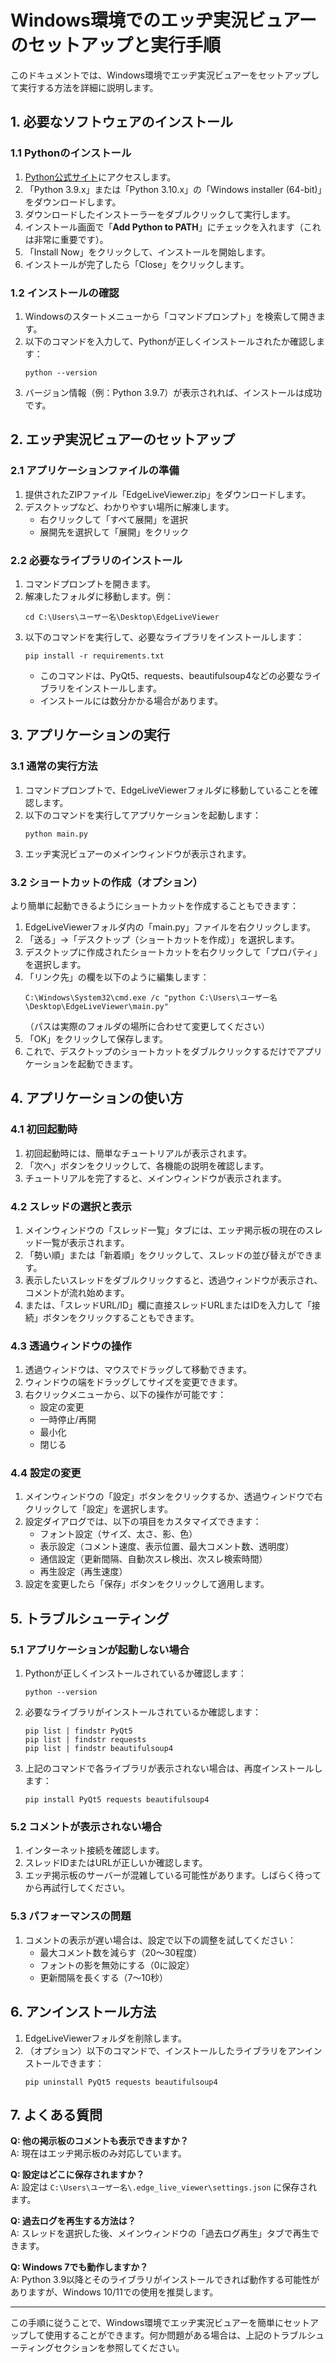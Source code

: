 # Windows環境でのエッヂ実況ビュアーのセットアップと実行手順

このドキュメントでは、Windows環境でエッヂ実況ビュアーをセットアップして実行する方法を詳細に説明します。

## 1. 必要なソフトウェアのインストール

### 1.1 Pythonのインストール

1. [Python公式サイト](https://www.python.org/downloads/windows/)にアクセスします。
2. 「Python 3.9.x」または「Python 3.10.x」の「Windows installer (64-bit)」をダウンロードします。
3. ダウンロードしたインストーラーをダブルクリックして実行します。
4. インストール画面で「**Add Python to PATH**」にチェックを入れます（これは非常に重要です）。
5. 「Install Now」をクリックして、インストールを開始します。
6. インストールが完了したら「Close」をクリックします。

### 1.2 インストールの確認

1. Windowsのスタートメニューから「コマンドプロンプト」を検索して開きます。
2. 以下のコマンドを入力して、Pythonが正しくインストールされたか確認します：
   ```
   python --version
   ```
3. バージョン情報（例：Python 3.9.7）が表示されれば、インストールは成功です。

## 2. エッヂ実況ビュアーのセットアップ

### 2.1 アプリケーションファイルの準備

1. 提供されたZIPファイル「EdgeLiveViewer.zip」をダウンロードします。
2. デスクトップなど、わかりやすい場所に解凍します。
   - 右クリックして「すべて展開」を選択
   - 展開先を選択して「展開」をクリック

### 2.2 必要なライブラリのインストール

1. コマンドプロンプトを開きます。
2. 解凍したフォルダに移動します。例：
   ```
   cd C:\Users\ユーザー名\Desktop\EdgeLiveViewer
   ```
3. 以下のコマンドを実行して、必要なライブラリをインストールします：
   ```
   pip install -r requirements.txt
   ```
   - このコマンドは、PyQt5、requests、beautifulsoup4などの必要なライブラリをインストールします。
   - インストールには数分かかる場合があります。

## 3. アプリケーションの実行

### 3.1 通常の実行方法

1. コマンドプロンプトで、EdgeLiveViewerフォルダに移動していることを確認します。
2. 以下のコマンドを実行してアプリケーションを起動します：
   ```
   python main.py
   ```
3. エッヂ実況ビュアーのメインウィンドウが表示されます。

### 3.2 ショートカットの作成（オプション）

より簡単に起動できるようにショートカットを作成することもできます：

1. EdgeLiveViewerフォルダ内の「main.py」ファイルを右クリックします。
2. 「送る」→「デスクトップ（ショートカットを作成）」を選択します。
3. デスクトップに作成されたショートカットを右クリックして「プロパティ」を選択します。
4. 「リンク先」の欄を以下のように編集します：
   ```
   C:\Windows\System32\cmd.exe /c "python C:\Users\ユーザー名\Desktop\EdgeLiveViewer\main.py"
   ```
   （パスは実際のフォルダの場所に合わせて変更してください）
5. 「OK」をクリックして保存します。
6. これで、デスクトップのショートカットをダブルクリックするだけでアプリケーションを起動できます。

## 4. アプリケーションの使い方

### 4.1 初回起動時

1. 初回起動時には、簡単なチュートリアルが表示されます。
2. 「次へ」ボタンをクリックして、各機能の説明を確認します。
3. チュートリアルを完了すると、メインウィンドウが表示されます。

### 4.2 スレッドの選択と表示

1. メインウィンドウの「スレッド一覧」タブには、エッヂ掲示板の現在のスレッド一覧が表示されます。
2. 「勢い順」または「新着順」をクリックして、スレッドの並び替えができます。
3. 表示したいスレッドをダブルクリックすると、透過ウィンドウが表示され、コメントが流れ始めます。
4. または、「スレッドURL/ID」欄に直接スレッドURLまたはIDを入力して「接続」ボタンをクリックすることもできます。

### 4.3 透過ウィンドウの操作

1. 透過ウィンドウは、マウスでドラッグして移動できます。
2. ウィンドウの端をドラッグしてサイズを変更できます。
3. 右クリックメニューから、以下の操作が可能です：
   - 設定の変更
   - 一時停止/再開
   - 最小化
   - 閉じる

### 4.4 設定の変更

1. メインウィンドウの「設定」ボタンをクリックするか、透過ウィンドウで右クリックして「設定」を選択します。
2. 設定ダイアログでは、以下の項目をカスタマイズできます：
   - フォント設定（サイズ、太さ、影、色）
   - 表示設定（コメント速度、表示位置、最大コメント数、透明度）
   - 通信設定（更新間隔、自動次スレ検出、次スレ検索時間）
   - 再生設定（再生速度）
3. 設定を変更したら「保存」ボタンをクリックして適用します。

## 5. トラブルシューティング

### 5.1 アプリケーションが起動しない場合

1. Pythonが正しくインストールされているか確認します：
   ```
   python --version
   ```
2. 必要なライブラリがインストールされているか確認します：
   ```
   pip list | findstr PyQt5
   pip list | findstr requests
   pip list | findstr beautifulsoup4
   ```
3. 上記のコマンドで各ライブラリが表示されない場合は、再度インストールします：
   ```
   pip install PyQt5 requests beautifulsoup4
   ```

### 5.2 コメントが表示されない場合

1. インターネット接続を確認します。
2. スレッドIDまたはURLが正しいか確認します。
3. エッヂ掲示板のサーバーが混雑している可能性があります。しばらく待ってから再試行してください。

### 5.3 パフォーマンスの問題

1. コメントの表示が遅い場合は、設定で以下の調整を試してください：
   - 最大コメント数を減らす（20〜30程度）
   - フォントの影を無効にする（0に設定）
   - 更新間隔を長くする（7〜10秒）

## 6. アンインストール方法

1. EdgeLiveViewerフォルダを削除します。
2. （オプション）以下のコマンドで、インストールしたライブラリをアンインストールできます：
   ```
   pip uninstall PyQt5 requests beautifulsoup4
   ```

## 7. よくある質問

**Q: 他の掲示板のコメントも表示できますか？**  
A: 現在はエッヂ掲示板のみ対応しています。

**Q: 設定はどこに保存されますか？**  
A: 設定は `C:\Users\ユーザー名\.edge_live_viewer\settings.json` に保存されます。

**Q: 過去ログを再生する方法は？**  
A: スレッドを選択した後、メインウィンドウの「過去ログ再生」タブで再生できます。

**Q: Windows 7でも動作しますか？**  
A: Python 3.9以降とそのライブラリがインストールできれば動作する可能性がありますが、Windows 10/11での使用を推奨します。

---

この手順に従うことで、Windows環境でエッヂ実況ビュアーを簡単にセットアップして使用することができます。何か問題がある場合は、上記のトラブルシューティングセクションを参照してください。

